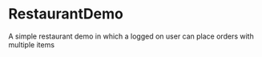 # RestaurantDemo
A simple restaurant demo in which a logged on user can place orders with multiple items
